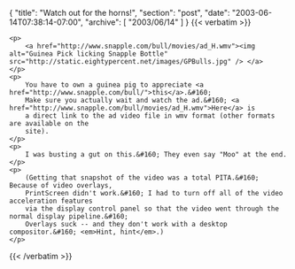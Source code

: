{
  "title": "Watch out for the horns!",
  "section": "post",
  "date": "2003-06-14T07:38:14-07:00",
  "archive": [
    "2003/06/14"
  ]
}
{{< verbatim >}}

    <p>
        <a href="http://www.snapple.com/bull/movies/ad_H.wmv"><img alt="Guinea Pick licking Snapple Bottle" src="http://static.eightypercent.net/images/GPBulls.jpg" /> </a>
    </p>
    <p>
        You have to own a guinea pig to appreciate <a href="http://www.snapple.com/bull/">this</a>.&#160;
        Make sure you actually wait and watch the ad.&#160; <a href="http://www.snapple.com/bull/movies/ad_H.wmv">Here</a> is
        a direct link to the ad video file in wmv format (other formats are available on the
        site).
    </p>
    <p>
        I was busting a gut on this.&#160; They even say "Moo" at the end.
    </p>
    <p>
        (Getting that snapshot of the video was a total PITA.&#160; Because of video overlays,
        PrintScreen didn't work.&#160; I had to turn off all of the video acceleration features
        via the display control panel so that the video went through the normal display pipeline.&#160;
        Overlays suck -- and they don't work with a desktop compositor.&#160; <em>Hint, hint</em>.)
    </p>

{{< /verbatim >}}
